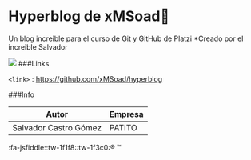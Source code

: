 # Hyperblog de xMSoad💚
Un blog increible para el curso de Git y GitHub de Platzi
*Creado por el increible Salvador

![](https://compass-ssl.xbox.com/assets/a1/2b/a12b5d30-a405-45d5-badc-fd8604a57a63.jpg?n=1616161616_GLP-Page-Hero-0_1083x609.jpg)
###Links

`<link>` : <https://github.com/xMSoad/hyperblog>


###Info

Autor  | Empresa
------------- | -------------
Salvador Castro Gómez  | PATITO

:fa-jsfiddle::tw-1f1f8::tw-1f3c0:&reg; &trade;
